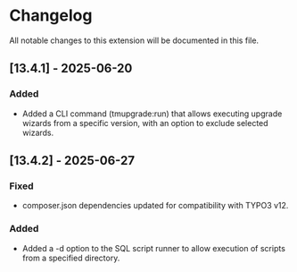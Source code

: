 # Changelog
All notable changes to this extension will be documented in this file.

## [13.4.1] - 2025-06-20
### Added
- Added a CLI command (tmupgrade:run) that allows executing upgrade wizards from a specific version, with an option to exclude selected wizards.

## [13.4.2] - 2025-06-27
### Fixed
- composer.json dependencies updated for compatibility with TYPO3 v12.
### Added
- Added a -d option to the SQL script runner to allow execution of scripts from a specified directory.
